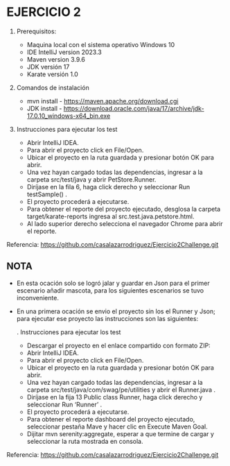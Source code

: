 # EJERCICIO 2

1. Prerequisitos:
    - Maquina local con el sistema operativo Windows 10
    - IDE IntelliJ version 2023.3
    - Maven version 3.9.6
    - JDK versión 17
    - Karate versión 1.0

2. Comandos de instalación

    - mvn install - https://maven.apache.org/download.cgi
    - JDK install - https://download.oracle.com/java/17/archive/jdk-17.0.10_windows-x64_bin.exe

3. Instrucciones para ejecutar los test
    - Abrir IntelliJ IDEA.
    - Para abrir el proyecto click en File/Open.
    - Ubicar el proyecto en la ruta guardada y presionar botón OK para abrir.
    - Una vez hayan cargado todas las dependencias, ingresar a la carpeta src/test/java y abrir PetStore.Runner.
    - Diríjase en la fila 6, haga click derecho y seleccionar Run testSample() .
    - El proyecto procederá a ejecutarse.
    - Para obtener el reporte del proyecto ejecutado, desglosa la carpeta target/karate-reports ingresa al src.test.java.petstore.html.
    - Al lado superior derecho selecciona el navegador Chrome para abrir el reporte.

Referencia: https://github.com/casalazarrodriguez/Ejercicio2Challenge.git

## NOTA
- En esta ocación solo se logró jalar y guardar en Json para el primer escenario añadir mascota, para los siguientes escenarios se tuvo inconveniente.
- En una primera ocación se envio el proyecto sin los el Runner y Json; para ejecutar ese proyecto las instrucciones son las siguientes:

  . Instrucciones para ejecutar los test
    - Descargar el proyecto en el enlace compartido con formato ZIP:
    - Abrir IntelliJ IDEA.
    - Para abrir el proyecto click en File/Open.
    - Ubicar el proyecto en la ruta guardada y presionar botón OK para abrir.
    - Una vez hayan cargado todas las dependencias, ingresar a la carpeta src/test/java/com/swag/pe/utilities y abrir el Runner.java .
    - Diríjase en la fija 13 Public class Runner, haga click derecho y seleccionar Run ‘Runner’ .
    - El proyecto procederá a ejecutarse.
    - Para obtener el reporte dashboard del proyecto ejecutado, seleccionar pestaña Mave y hacer clic en Execute Maven Goal.
    - Dijitar mvn serenity:aggregate, esperar a que termine de cargar y seleccionar la ruta mostrada en consola.

Referencia: https://github.com/casalazarrodriguez/Ejercicio2Challenge.git